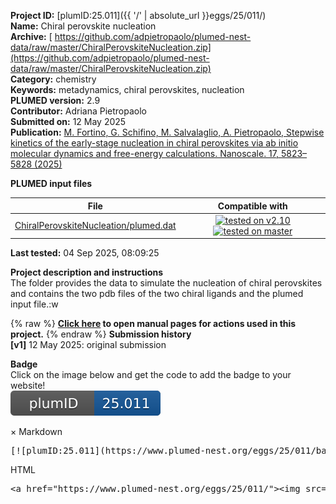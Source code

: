 **Project ID:** [plumID:25.011]({{ '/' | absolute_url }}eggs/25/011/)  
**Name:**  Chiral perovskite nucleation  
**Archive:** [ https://github.com/adpietropaolo/plumed-nest-data/raw/master/ChiralPerovskiteNucleation.zip](https://github.com/adpietropaolo/plumed-nest-data/raw/master/ChiralPerovskiteNucleation.zip)  
**Category:**  chemistry  
**Keywords:**  metadynamics, chiral perovskites, nucleation  
**PLUMED version:**  2.9  
**Contributor:**  Adriana Pietropaolo  
**Submitted on:** 12 May 2025  
**Publication:** [M. Fortino, G. Schifino, M. Salvalaglio, A. Pietropaolo, Stepwise kinetics of the early-stage nucleation in chiral perovskites via ab initio molecular dynamics and free-energy calculations. Nanoscale. 17, 5823–5828 (2025)](http://dx.doi.org/10.1039/D4NR04735D)  
  
**PLUMED input files**  
  
| File     | Compatible with |  
|:--------:|:--------:|  
| [ChiralPerovskiteNucleation/plumed.dat](./data/ChiralPerovskiteNucleation/plumed.dat.md) |  [![tested on v2.10](https://img.shields.io/badge/v2.10-passing-green.svg)](data/ChiralPerovskiteNucleation/plumed.dat.plumed.stderr) [![tested on master](https://img.shields.io/badge/master-passing-green.svg)](data/ChiralPerovskiteNucleation/plumed.dat.plumed_master.stderr) |  
  
**Last tested:**  04 Sep 2025, 08:09:25
  
**Project description and instructions**  
The folder provides the data to simulate the nucleation of chiral perovskites and contains the two pdb files of the two chiral ligands and the plumed input file.:w

  
{% raw %}
<b><a href="https://www.plumed.org/doc-master/user-doc/html/actionlist/?actions=RESTART,PBMETAD,DISTANCE,MATHEVAL,UPPER_WALLS,MULTI_RMSD,LOWER_WALLS,PRINT,UNITS" target="_blank">Click here</a> to open manual pages for actions used in this project.</b>
{% endraw %}
**Submission history**  
**[v1]** 12 May 2025: original submission  
  
**Badge**  
Click on the image below and get the code to add the badge to your website!  
<img src="./badge.svg" alt="plumeDnest:25.011" id="myBtn" class="badge">
<div id="myModal" class="modal">
  <div class="modal-content">
    <span class="close">&times;</span>
    Markdown<pre>[![plumID:25.011](https://www.plumed-nest.org/eggs/25/011/badge.svg)](https://www.plumed-nest.org/eggs/25/011/)</pre>
    HTML<pre>&lt;a href="https://www.plumed-nest.org/eggs/25/011/"&gt;&lt;img src="https://www.plumed-nest.org/eggs/25/011/badge.svg" alt="plumID:25.011"&gt;&lt;/a&gt;</pre>
  </div>
</div>
